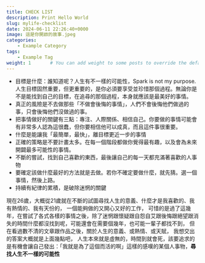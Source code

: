 ```yaml
---
title: CHECK LIST
description: Print Hello World
slug: mylife-checklist
date: 2024-06-11 22:26:40+0000
image: 這是你開啟的故事.jpeg
categories:
    - Example Category
tags:
    - Example Tag
weight: 1       # You can add weight to some posts to override the default sorting (date descending)
---
```

* 目標是什麼：誰知道呢？人生有不一樣的可能性，Spark is not my purpose.
人生目標固然重要，但更重要的，是你必須要享受並珍惜那個過程。無論你是不是能找到自己的目標，在追尋的那個過程，本身就應該是最美好的事情。
* 真正的風險是不去做那些「不做會後悔的事情」，人們不會後悔他們做過的事，只會後悔他們沒做過的事。
* 把事情做好的關鍵有三點：專注、人際關係、相信自己。你要做的事情可能會有非常多人認為這很蠢，但你要相信他可以成真，而且這件事很重要。
* 什麼是能讓我「最簡單，最快」，離目標更近一步的事情
* 正確的策略是不要計畫太多。在每一個階段都做你覺得最有趣，以及會為未來開闢最多可能性的事情。
* 不斷的嘗試，找到自己喜歡的東西，最後讓自己的每一天都充滿著喜歡的人事物
* 要確定該做什麼最好的方法就是去做。若你不確定要做什麼，就先猜。選一個事情，然後上路。
* 持續有紀律的累積，是破除迷惘的關鍵

現在26歲，大概從21歲就在不斷的試圖尋找人生的意義、什麼才是我喜歡的、我有熱情的、我有天份的，
一個能夠做的又開心又好的工作，
可惜的是過了這幾年，在嘗試了各式各樣的事情之後，除了迷惘跟懷疑跟自怨自艾跟後悔跟絕望跟消失的時間什麼都沒找到呢，可能還會在需要個幾年，也可能一輩子都找不到，
但在看過數不清的文章跟作品之後，關於人生的意義、或熱情、或天賦，
我想交出的答案大概就是上面幾點吧，
人生本來就是虛無的，時間到就會死，該要追求的是有機會讓自己發出：「我就是為了這個而活的啊」這樣的感嘆的某個人事物，**尋找人生不一樣的可能性**